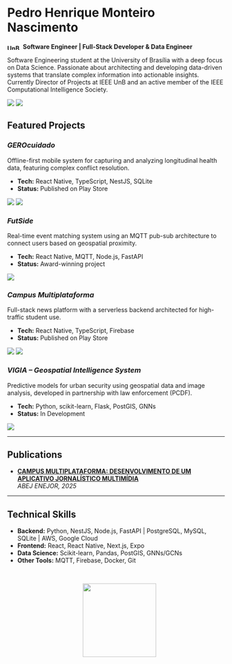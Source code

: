 # Pedro Henrique Monteiro Nascimento 

**<img align="center" alt="UnB" height="12" width="33" src="https://upload.wikimedia.org/wikipedia/commons/c/c3/Webysther_20160322_-_Logo_UnB_%28sem_texto%29.svg"> Software Engineer | Full-Stack Developer & Data Engineer**

Software Engineering student at the University of Brasília with a deep focus on Data Science. Passionate about architecting and developing data-driven systems that translate complex information into actionable insights. Currently Director of Projects at IEEE UnB and an active member of the IEEE Computational Intelligence Society.

[<img src="https://img.shields.io/badge/LinkedIn-0077B5?style=for-the-badge&logo=linkedin&logoColor=white" />](https://www.linkedin.com/in/pedro-henrique-monteiro-nascimento-069b0b2b6/) [<img src="https://img.shields.io/badge/Gmail-D14836?style=for-the-badge&logo=gmail&logoColor=white" />](mailto:pedrohenriquemonteironasciment@gmail.com) 


## Featured Projects

### *GEROcuidado*
Offline-first mobile system for capturing and analyzing longitudinal health data, featuring complex conflict resolution.
- **Tech:** React Native, TypeScript, NestJS, SQLite
- **Status:** Published on Play Store

<a href="https://github.com/pedronascimentos/GEROcuidado"><img src="https://img.shields.io/badge/Code-333?style=for-the-badge&logo=github"></a> <a href="https://play.google.com/store/apps/details?id=com.nevoy.gerocuidado&pcampaignid=web_share"><img src="https://img.shields.io/badge/Play%20Store-414141?style=for-the-badge&logo=google-play"></a>

### *FutSide*
Real-time event matching system using an MQTT pub-sub architecture to connect users based on geospatial proximity.
- **Tech:** React Native, MQTT, Node.js, FastAPI
- **Status:** Award-winning project

<a href="https://github.com/pedronascimentos/Futside-Back"><img src="https://img.shields.io/badge/Code-333?style=for-the-badge&logo=github"></a>

### *Campus Multiplataforma*
Full-stack news platform with a serverless backend architected for high-traffic student use.
- **Tech:** React Native, TypeScript, Firebase
- **Status:** Published on Play Store

<a href="https://github.com/pedronascimentos/campus_multiplataforma"><img src="https://img.shields.io/badge/Code-333?style=for-the-badge&logo=github"></a> <a href="https://play.google.com/store/apps/details?id=com.pedrofernandss.campus_multiplataforma&pcampaignid=web_share"><img src="https://img.shields.io/badge/Play%20Store-414141?style=for-the-badge&logo=google-play"></a>

### *VIGIA – Geospatial Intelligence System*
Predictive models for urban security using geospatial data and image analysis, developed in partnership with law enforcement (PCDF).
- **Tech:** Python, scikit-learn, Flask, PostGIS, GNNs
- **Status:** In Development

<a href="https://github.com/Security-Monitor-Hackathon"><img src="https://img.shields.io/badge/Code-333?style=for-the-badge&logo=github"></a>

---

## Publications

- **[CAMPUS MULTIPLATAFORMA: DESENVOLVIMENTO DE UM APLICATIVO JORNALÍSTICO MULTIMÍDIA](https://proceedings.science/enejor-2025/trabalhos/campus-multiplataforma-desenvolvimento-de-um-aplicativo-jornalistico-multimidia?lang=pt-br)**
  <br>_ABEJ ENEJOR, 2025_

---

## Technical Skills

- **Backend:** Python, NestJS, Node.js, FastAPI | PostgreSQL, MySQL, SQLite | AWS, Google Cloud
- **Frontend:** React, React Native, Next.js, Expo
- **Data Science:** Scikit-learn, Pandas, PostGIS, GNNs/GCNs
- **Other Tools:** MQTT, Firebase, Docker, Git


<div align="center">
  <p align="center">
    <img height="170em" src="https://github-readme-stats.vercel.app/api/top-langs/?username=pedronascimentos&layout=compact&langs_count=8&theme=dark&hide_border=true" />
</div>
